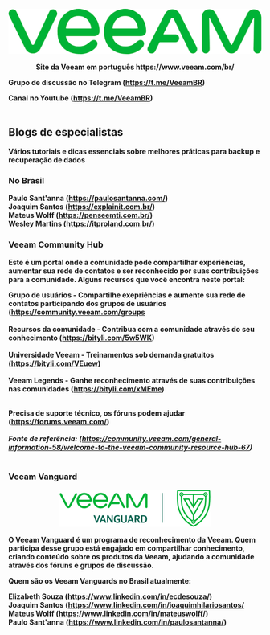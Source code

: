 
<p align="center">
   <img src="https://github.com/bethsouza/Veeam/blob/main/veeam.PNG">
</p>

<p align="center"><b>  Site da Veeam em português https://www.veeam.com/br/ </br>

**Grupo de discussão no Telegram** (https://t.me/VeeamBR) </br>

**Canal no Youtube** (https://t.me/VeeamBR) </br> </br>

## Blogs de especialistas</br>

Vários tutoriais e dicas essenciais sobre melhores práticas para backup e recuperação de dados

   ### No Brasil</br>

   Paulo Sant'anna (https://paulosantanna.com/) </br>
   Joaquim Santos (https://explainit.com.br/) </br>
   Mateus Wolff (https://penseemti.com.br/) </br>
   Wesley Martins (https://itproland.com.br/) </br>

### Veeam Community Hub </br>

   Este é um portal onde a comunidade pode compartilhar experiências, aumentar sua rede de contatos e ser reconhecido por suas contribuições para a comunidade.
   Alguns recursos que você encontra neste portal:

   **Grupo de usuários** - Compartilhe exepriências e aumente sua rede de contatos participando dos grupos de usuários (https://community.veeam.com/groups </br></br>
   **Recursos da comunidade** - Contribua com a comunidade através do seu conhecimento (https://bityli.com/5w5WK)</br></br>
   **Universidade Veeam** - Treinamentos sob demanda gratuitos (https://bityli.com/VEuew)</br></br>
   **Veeam Legends** - Ganhe reconhecimento através de suas contribuições nas comunidades (https://bityli.com/xMEme)</br></br>

   Precisa de suporte técnico, os fóruns podem ajudar (https://forums.veeam.com/)</br></br>
   *Fonte de referência: (https://community.veeam.com/general-information-58/welcome-to-the-veeam-community-resource-hub-67)* </br></br>

### Veeam Vanguard </br>

<p align="center">
   <img src="https://github.com/bethsouza/Veeam/blob/main/veeam-vanguard-logo.png">
</p>

   O Veeam Vanguard é um programa de reconhecimento da Veeam. Quem participa desse grupo está engajado em compartilhar conhecimento, criando conteúdo sobre os produtos da Veeam,   ajudando a comunidade através dos fóruns e grupos de discussão. </br>

   Quem são os Veeam Vanguards no Brasil atualmente:

   Elizabeth Souza (https://www.linkedin.com/in/ecdesouza/) </br>
   Joaquim Santos (https://www.linkedin.com/in/joaquimhilariosantos/ </br>
   Mateus Wolff (https://www.linkedin.com/in/mateuswolff/) </br>
   Paulo Sant'anna (https://www.linkedin.com/in/paulosantanna/) </br>



